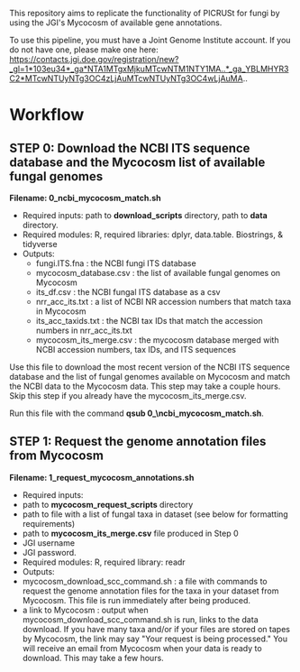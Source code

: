 This repository aims to replicate the functionality of PICRUSt for fungi by using the JGI's Mycocosm of available gene annotations.

To use this pipeline, you must have a Joint Genome Institute account. If you do not have one, please make one here: https://contacts.jgi.doe.gov/registration/new?_gl=1*103eu34*_ga*NTA1MTgxMjkuMTcwNTM1NTY1MA..*_ga_YBLMHYR3C2*MTcwNTUyNTg3OC4zLjAuMTcwNTUyNTg3OC4wLjAuMA..

# Workflow
## STEP 0: Download the NCBI ITS sequence database and the Mycocosm list of available fungal genomes
**Filename: 0\_ncbi\_mycocosm\_match.sh**
* Required inputs: path to **download_scripts** directory, path to **data** directory.
* Required modules: R, required libraries: dplyr, data.table. Biostrings, & tidyverse
* Outputs:
  * fungi.ITS.fna : the NCBI fungi ITS database
  * mycocosm_database.csv : the list of available fungal genomes on Mycocosm
  * its_df.csv : the NCBI fungal ITS database as a csv
  * nrr_acc_its.txt : a list of NCBI NR accession numbers that match taxa in Mycocosm
  * its_acc_taxids.txt : the NCBI tax IDs that match the accession numbers in nrr_acc_its.txt
  * mycocosm_its_merge.csv : the mycocosm database merged with NCBI accession numbers, tax IDs, and ITS sequences
 
Use this file to download the most recent version of the NCBI ITS sequence database and the list of fungal genomes available on Mycocosm and match the NCBI data to the Mycocosm data. This step may take a couple hours. Skip this step if you already have the mycocosm_its_merge.csv. 

Run this file with the command **qsub 0_\ncbi\_mycocosm\_match.sh**.

## STEP 1: Request the genome annotation files from Mycocosm
**Filename: 1\_request\_mycocosm\_annotations.sh**
* Required inputs:
 * path to **mycocosm\_request\_scripts** directory
 * path to file with a list of fungal taxa in dataset (see below for formatting requirements)
 * path to **mycocosm_its_merge.csv** file produced in Step 0
 * JGI username
 * JGI password.
* Required modules: R, required library: readr
* Outputs:
 * mycocosm_download_scc_command.sh : a file with commands to request the genome annotation files for the taxa in your dataset from Mycocosm. This file is run immediately after being produced.
 * a link to Mycocosm : output when mycocosm_download_scc_command.sh is run, links to the data download. If you have many taxa and/or if your files are stored on tapes by Mycocosm, the link may say "Your request is being processed." You will receive an email from Mycocosm when your data is ready to download. This may take a few hours. 
